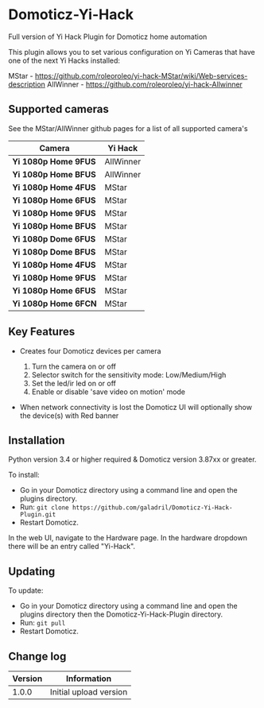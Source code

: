# Domoticz-Yi-Hack
Full version of Yi Hack Plugin for Domoticz home automation

This plugin allows you to set various configuration on Yi Cameras that have one of the next Yi Hacks installed:  

MStar - https://github.com/roleoroleo/yi-hack-MStar/wiki/Web-services-description 
AllWinner - https://github.com/roleoroleo/yi-hack-Allwinner 


## Supported cameras

See the MStar/AllWinner github pages for a list of all supported camera's 

| Camera | Yi Hack |
| --- | --- |
| **Yi 1080p Home 9FUS** | AllWinner |
| **Yi 1080p Home BFUS** | AllWinner |
| **Yi 1080p Home 4FUS** | MStar |
| **Yi 1080p Home 6FUS** | MStar |
| **Yi 1080p Home 9FUS** | MStar |
| **Yi 1080p Home BFUS** | MStar |
| **Yi 1080p Dome 6FUS** | MStar |
| **Yi 1080p Dome BFUS** | MStar |
| **Yi 1080p Home 4FUS** | MStar |
| **Yi 1080p Home 9FUS** | MStar |
| **Yi 1080p Home 6FUS** | MStar |
| **Yi 1080p Home 6FCN** | MStar |


## Key Features

* Creates four Domoticz devices per camera
  1. Turn the camera on or off
  2. Selector switch for the sensitivity mode: Low/Medium/High
  3. Set the led/ir led on or off
  4. Enable or disable 'save video on motion' mode
  
* When network connectivity is lost the Domoticz UI will optionally show the device(s) with Red banner


## Installation

Python version 3.4 or higher required & Domoticz version 3.87xx or greater.

To install:
* Go in your Domoticz directory using a command line and open the plugins directory.
* Run: ```git clone https://github.com/galadril/Domoticz-Yi-Hack-Plugin.git```
* Restart Domoticz.

In the web UI, navigate to the Hardware page.  In the hardware dropdown there will be an entry called "Yi-Hack".


## Updating

To update:
* Go in your Domoticz directory using a command line and open the plugins directory then the Domoticz-Yi-Hack-Plugin directory.
* Run: ```git pull```
* Restart Domoticz.


## Change log

| Version | Information |
| ----- | ---------- |
| 1.0.0 | Initial upload version |
